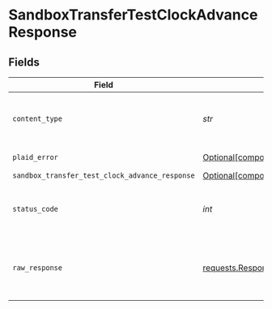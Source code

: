 # SandboxTransferTestClockAdvanceResponse


## Fields

| Field                                                                                                                              | Type                                                                                                                               | Required                                                                                                                           | Description                                                                                                                        |
| ---------------------------------------------------------------------------------------------------------------------------------- | ---------------------------------------------------------------------------------------------------------------------------------- | ---------------------------------------------------------------------------------------------------------------------------------- | ---------------------------------------------------------------------------------------------------------------------------------- |
| `content_type`                                                                                                                     | *str*                                                                                                                              | :heavy_check_mark:                                                                                                                 | HTTP response content type for this operation                                                                                      |
| `plaid_error`                                                                                                                      | [Optional[components.PlaidError]](../../models/components/plaiderror.md)                                                           | :heavy_minus_sign:                                                                                                                 | Error response                                                                                                                     |
| `sandbox_transfer_test_clock_advance_response`                                                                                     | [Optional[components.SandboxTransferTestClockAdvanceResponse]](../../models/components/sandboxtransfertestclockadvanceresponse.md) | :heavy_minus_sign:                                                                                                                 | OK                                                                                                                                 |
| `status_code`                                                                                                                      | *int*                                                                                                                              | :heavy_check_mark:                                                                                                                 | HTTP response status code for this operation                                                                                       |
| `raw_response`                                                                                                                     | [requests.Response](https://requests.readthedocs.io/en/latest/api/#requests.Response)                                              | :heavy_minus_sign:                                                                                                                 | Raw HTTP response; suitable for custom response parsing                                                                            |